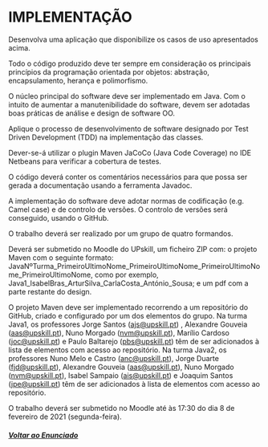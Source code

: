 # IMPLEMENTAÇÃO

Desenvolva uma aplicação que disponibilize os casos de uso apresentados acima.

Todo o código produzido deve ter sempre em consideração os principais princípios da programação orientada por objetos: abstração, encapsulamento, herança e polimorfismo.

O núcleo principal do software deve ser implementado em Java. Com o intuito de aumentar a manutenibilidade do software, devem ser adotadas boas práticas de análise e design de software OO.

Aplique o processo de desenvolvimento de software designado por Test Driven Development (TDD) na implementação das classes.

Dever-se-á utilizar o plugin Maven JaCoCo (Java Code Coverage) no IDE Netbeans para verificar a cobertura de testes.

O código deverá conter os comentários necessários para que possa ser gerada a documentação usando a ferramenta Javadoc.

A implementação do software deve adotar normas de codificação (e.g. Camel case) e de controlo de versões. O controlo de versões será conseguido, usando o GitHub.

O trabalho deverá ser realizado por um grupo de quatro formandos.

Deverá ser submetido no Moodle do UPskill, um ficheiro ZIP com: o projeto Maven com o seguinte formato: JavaNºTurma_PrimeiroUltimoNome_PrimeiroUltimoNome_PrimeiroUltimoNome_PrimeiroUltimoNome, como por exemplo, Java1_IsabelBras_ArturSilva_CarlaCosta_António_Sousa; e um pdf com a parte restante do design.

O projeto Maven deve ser implementado recorrendo a um repositório do GitHub, criado e configurado por um dos elementos do grupo. Na turma Java1, os professores Jorge Santos (ajs@upskill.pt) , Alexandre Gouveia (aas@upskill.pt), Nuno Morgado (nvm@upskill.pt), Marílio Cardoso (joc@upskill.pt) e Paulo Baltarejo (pbs@upskill.pt) têm de ser adicionados à lista de elementos com acesso ao repositório. Na turma Java2, os professores Nuno Melo e Castro (anc@upskill.pt), Jorge Duarte (fjd@upskill.pt), Alexandre Gouveia (aas@upskill.pt), Nuno Morgado (nvm@upskill.pt), Isabel Sampaio (ais@upskill.pt) e Joaquim Santos (jpe@upskill.pt) têm de ser adicionados à lista de elementos com acesso ao repositório.

O trabalho deverá ser submetido no Moodle até às 17:30 do dia 8 de fevereiro de 2021 (segunda-feira).

##### [Voltar ao Enunciado](Enunciado.md)
